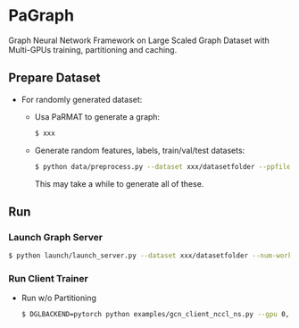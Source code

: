 # PaGraph

Graph Neural Network Framework on Large Scaled Graph Dataset with Multi-GPUs training, partitioning and caching.


## Prepare Dataset

* For randomly generated dataset:

  * Usa PaRMAT to generate a graph:

    ```bash
    $ xxx
    ```
  
  * Generate random features, labels, train/val/test datasets:

    ```bash
    $ python data/preprocess.py --dataset xxx/datasetfolder --ppfile pp.txt --gen-feature --gen-label --gen-set
    ```

    This may take a while to generate all of these.

## Run

### Launch Graph Server

```bash
$ python launch/launch_server.py --dataset xxx/datasetfolder --num-workers 3
```

### Run Client Trainer

* Run w/o Partitioning

  ```bash
  $ DGLBACKEND=pytorch python examples/gcn_client_nccl_ns.py --gpu 0,1 --dataset xxx/datasetfolder --num-neighbors 10 --batch-size 30000
  ```